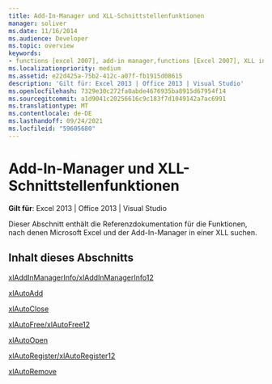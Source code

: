 ```yaml
---
title: Add-In-Manager und XLL-Schnittstellenfunktionen
manager: soliver
ms.date: 11/16/2014
ms.audience: Developer
ms.topic: overview
keywords:
- functions [excel 2007], add-in manager,functions [Excel 2007], XLL interface
ms.localizationpriority: medium
ms.assetid: e22d425a-75b2-412c-a07f-fb1915d08615
description: 'Gilt für: Excel 2013 | Office 2013 | Visual Studio'
ms.openlocfilehash: 7329e30c272fa0abde4676935ba8915d67954f14
ms.sourcegitcommit: a1d9041c20256616c9c183f7d1049142a7ac6991
ms.translationtype: MT
ms.contentlocale: de-DE
ms.lasthandoff: 09/24/2021
ms.locfileid: "59605680"
---
```

# <a name="add-in-manager-and-xll-interface-functions"></a>Add-In-Manager und XLL-Schnittstellenfunktionen

**Gilt für**: Excel 2013 | Office 2013 | Visual Studio 
  
Dieser Abschnitt enthält die Referenzdokumentation für die Funktionen, nach denen Microsoft Excel und der Add-In-Manager in einer XLL suchen.
  
## <a name="in-this-section"></a>Inhalt dieses Abschnitts

[xlAddInManagerInfo/xlAddInManagerInfo12](xladdinmanagerinfo-xladdinmanagerinfo12.md)
  
[xlAutoAdd](xlautoadd.md)
  
[xlAutoClose](xlautoclose.md)
  
[xlAutoFree/xlAutoFree12](xlautofree-xlautofree12.md)
  
[xlAutoOpen](xlautoopen.md)
  
[xlAutoRegister/xlAutoRegister12](xlautoregister-xlautoregister12.md)
  
[xlAutoRemove](xlautoremove.md)
  

